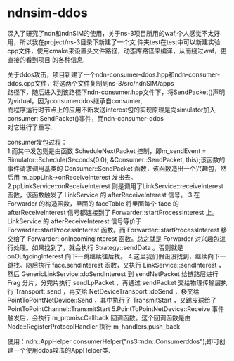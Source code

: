 # ndnsim-ddos
深入了研究了ndn和ndnSIM的使用，关于ns-3项目所用的waf,个人感觉不太好用，所以我在project/ns-3目录下新建了一个文
件夹test在test中可以新建实验cpp文件，使用cmake来设置头文件路径，动态库路径来编译，从而绕过waf，更直接的看到项目
的各种信息.    

关于ddos攻击，项目新建了一个ndn-consumer-ddos.hpp和ndn-consumer-ddos.cpp文件，将这两个文件复制到ns-3/src/ndnSIM/apps  
路径下，随后进入到该路径下ndn-consumer.hpp文件下，将SendPacket()声明为virtual，因为consumerddos继承自consumer,  
而程序运行时节点上的应用不断发送interest包的实现原理是向simulator加入consumer::SendPacket()事件，而ndn-consumer-ddos  
对它进行了重写.  

consumer发包过程：  
1.而其中发包则是由函数 ScheduleNextPacket 控制，即m_sendEvent = Simulator::Schedule(Seconds(0.0), &Consumer::SendPacket, this);该函数的事件请求调用基类的 Consumer::SendPacket 函数，该函数造出一个兴趣包，然后用 m_appLink->onReceiveInterest 发出去。
2.ppLinkService::onReceiveInterest 则是调用了LinkService::receiveInterest 函数，该函数触发了 LinkService 的 afterReceiveInterest 信号。
3.在Forwarder 的构造函数，里面的 faceTable 将里面每个 face 的 afterReceiveInterest 信号都连接到了 Forwarder::startProcessInterest 上。LinkService 的 afterReceiveInterest 信号等价于 Forwarder::startProcessInterest 函数。而 Forwarder::startProcessInterest 移交给了 Forwarder::onIncomingInterest 函数。总之就是 Forwarder 对兴趣包进行处理。如果找到了，就会执行 Strategy::sendData 。否则就是 onOutgoingInterest 向下一跳继续往后找。
4.这里我们假设没找到，继续向下一跳找。随后执行 face.sendInterest 函数，又执行 LinkService::sendInterest ，然后 GenericLinkService::doSendInterest 到 sendNetPacket 给链路层进行 Frag 分片，分完片执行 sendLpPacket ，再通过 sendPacket 交给物理传输层执行 Transport::send ，再交给 NetDeviceTransport::doSend ，移交给 PointToPointNetDevice::Send ，其中执行了 TransmitStart ，又踢皮球给了 PointToPointChannel::TransmitStart 
5.PointToPointNetDevice::Receive 事件触发后，会执行 m_promiscCallback 回调函数。这个回调函数是由 Node::RegisterProtocolHandler 执行 m_handlers.push_back 


使用：ndn::AppHelper consumerHelper("ns3::ndn::Consumerddos");即可创建一个使用ddos攻击的AppHelper类.
